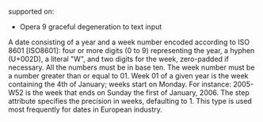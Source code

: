 supported on:
- Opera 9
graceful degeneration to text input

A date consisting of a year and a week number encoded according to ISO 8601 [ISO8601]: four or more digits (0 to 9) representing the year, a hyphen (U+002D), a literal "W", and two digits for the week, zero-padded if necessary. All the numbers must be in base ten. The week number must be a number greater than or equal to 01. Week 01 of a given year is the week containing the 4th of January; weeks start on Monday. For instance: 2005-W52 is the week that ends on Sunday the first of January, 2006. The step attribute specifies the precision in weeks, defaulting to 1. This type is used most frequently for dates in European industry.